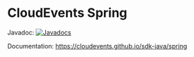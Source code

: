 # CloudEvents Spring

Javadoc: [![Javadocs](http://www.javadoc.io/badge/io.cloudevents/cloudevents-spring.svg?color=green)](http://www.javadoc.io/doc/io.cloudevents/cloudevents-spring)

Documentation: https://cloudevents.github.io/sdk-java/spring

